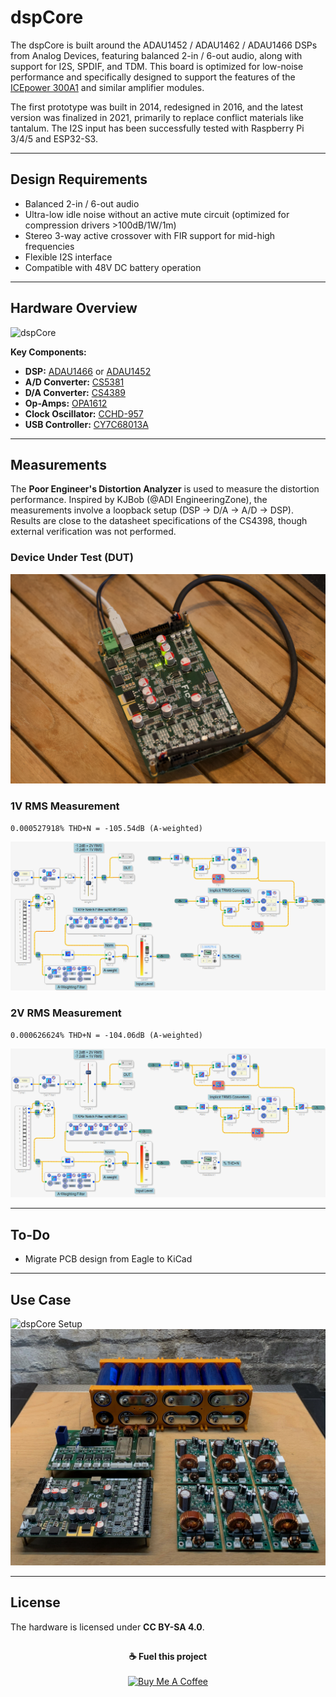 
# dspCore  

The dspCore is built around the ADAU1452 / ADAU1462 / ADAU1466 DSPs from Analog Devices, featuring balanced 2-in / 6-out audio, along with support for I2S, SPDIF, and TDM. This board is optimized for low-noise performance and specifically designed to support the features of the [ICEpower 300A1](https://shop.icepoweraudio.com/product/300a1/) and similar amplifier modules.  

The first prototype was built in 2014, redesigned in 2016, and the latest version was finalized in 2021, primarily to replace conflict materials like tantalum. The I2S input has been successfully tested with Raspberry Pi 3/4/5 and ESP32-S3.  

---

## Design Requirements  

- Balanced 2-in / 6-out audio  
- Ultra-low idle noise without an active mute circuit (optimized for compression drivers >100dB/1W/1m)  
- Stereo 3-way active crossover with FIR support for mid-high frequencies  
- Flexible I2S interface  
- Compatible with 48V DC battery operation  

---

## Hardware Overview  

![dspCore](documentation/images/pcb_populated.jpeg)  

**Key Components:**  
- **DSP:** [ADAU1466](https://www.analog.com/en/products/adau1466.html) or [ADAU1452](https://www.analog.com/en/products/adau1452.html)  
- **A/D Converter:** [CS5381](https://www.cirrus.com/products/cs5381/)  
- **D/A Converter:** [CS4389](https://www.cirrus.com/products/cs4398/)  
- **Op-Amps:** [OPA1612](https://www.ti.com/product/de-de/OPA1612/part-details/OPA1612AID)  
- **Clock Oscillator:** [CCHD-957](https://www.crystek.com/home/oscillator/clockdetail.aspx?pn=CCHD-957)  
- **USB Controller:** [CY7C68013A](https://www.infineon.com/cms/de/product/universal-serial-bus/usb-2.0-peripheral-controllers/ez-usb-fx2lp-fx2g2-usb-2.0-peripheral-controller/cy7c68013a-56ltxc/)  

---

## Measurements  

The **Poor Engineer's Distortion Analyzer** is used to measure the distortion performance. Inspired by KJBob (@ADI EngineeringZone), the measurements involve a loopback setup (DSP → D/A → A/D → DSP). Results are close to the datasheet specifications of the CS4398, though external verification was not performed.  

### Device Under Test (DUT)  
![dspCore](documentation/measurements/dut.jpeg)  

### 1V RMS Measurement  
```plaintext
0.000527918% THD+N = -105.54dB (A-weighted)
```  
![1V RMS](documentation/measurements/1vrms_dspCore(diff)_thd+n.jpeg)  

### 2V RMS Measurement  
```plaintext
0.000626624% THD+N = -104.06dB (A-weighted)
```  
![2V RMS](documentation/measurements/2vrms_dspCore(diff)_thd+n.jpeg)  

---

## To-Do  

- Migrate PCB design from Eagle to KiCad  

---

## Use Case  

![dspCore Setup](documentation/images/tonkraftwerk.jpeg)  
![dspCore Electronics](documentation/images/tonkraftwerk_electronics.jpeg)  

---

## License  

The hardware is licensed under **CC BY-SA 4.0**.  


##

<p align="center">
  <strong>☕ Fuel this project</strong><br><br>
  <a href="https://www.buymeacoffee.com/f_io" target="_blank">
    <img src="https://cdn.buymeacoffee.com/buttons/default-orange.png" alt="Buy Me A Coffee" height="41" width="174">
  </a>
</p>
